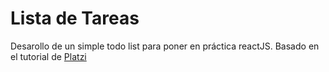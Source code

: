 # Lista de Tareas

Desarollo de un simple todo list para poner en práctica reactJS.
Basado en el tutorial de [Platzi](https://platzi.com/blog/definir-vista-reactjs/)
